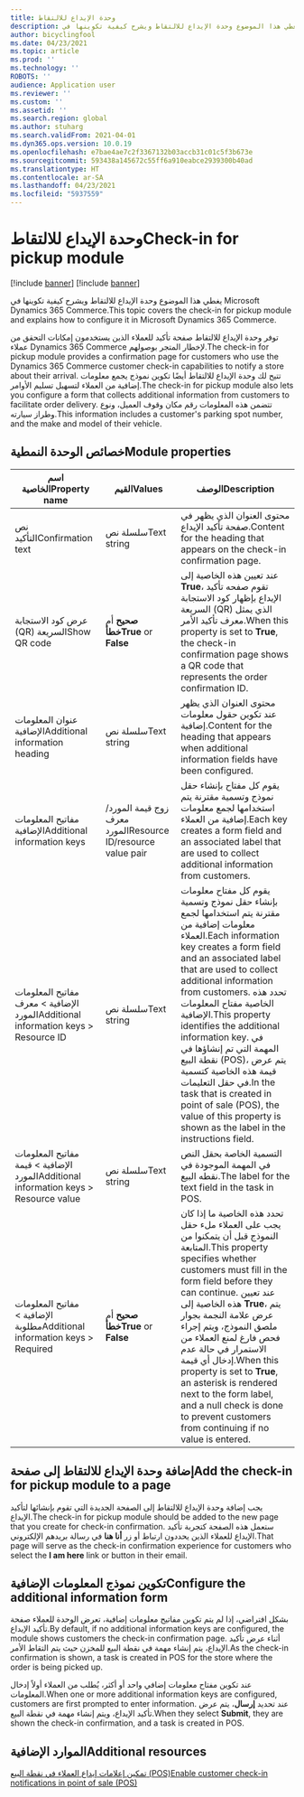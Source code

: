 ```yaml
---
title: وحدة الإيداع للالتقاط
description: يغطي هذا الموضوع وحدة الإيداع للالتقاط ويشرح كيفية تكوينها في Microsoft Dynamics 365 Commerce.
author: bicyclingfool
ms.date: 04/23/2021
ms.topic: article
ms.prod: ''
ms.technology: ''
ROBOTS: ''
audience: Application user
ms.reviewer: ''
ms.custom: ''
ms.assetid: ''
ms.search.region: global
ms.author: stuharg
ms.search.validFrom: 2021-04-01
ms.dyn365.ops.version: 10.0.19
ms.openlocfilehash: e7bae4ae7c2f3367132b03accb31c01c5f3b673e
ms.sourcegitcommit: 593438a145672c55ff6a910eabce2939300b40ad
ms.translationtype: HT
ms.contentlocale: ar-SA
ms.lasthandoff: 04/23/2021
ms.locfileid: "5937559"
---
```

# <a name="check-in-for-pickup-module"></a><span data-ttu-id="6eb30-103">وحدة الإيداع للالتقاط</span><span class="sxs-lookup"><span data-stu-id="6eb30-103">Check-in for pickup module</span></span>

[!include [banner](includes/banner.md)]
[!include [banner](includes/preview-banner.md)]

<span data-ttu-id="6eb30-104">يغطي هذا الموضوع وحدة الإيداع للالتقاط ويشرح كيفية تكوينها في Microsoft Dynamics 365 Commerce.</span><span class="sxs-lookup"><span data-stu-id="6eb30-104">This topic covers the check-in for pickup module and explains how to configure it in Microsoft Dynamics 365 Commerce.</span></span>

<span data-ttu-id="6eb30-105">توفر وحدة الإيداع للالتقاط صفحة تأكيد للعملاء الذين يستخدمون إمكانات التحقق من عملاء Dynamics 365 Commerce لإخطار المتجر بوصولهم.</span><span class="sxs-lookup"><span data-stu-id="6eb30-105">The check-in for pickup module provides a confirmation page for customers who use the Dynamics 365 Commerce customer check-in capabilities to notify a store about their arrival.</span></span> <span data-ttu-id="6eb30-106">تتيح لك وحدة الإيداع للالتقاط أيضًا تكوين نموذج يجمع معلومات إضافية من العملاء لتسهيل تسليم الأوامر.</span><span class="sxs-lookup"><span data-stu-id="6eb30-106">The check-in for pickup module also lets you configure a form that collects additional information from customers to facilitate order delivery.</span></span> <span data-ttu-id="6eb30-107">تتضمن هذه المعلومات رقم مكان وقوف العميل، ونوع وطراز سيارته.</span><span class="sxs-lookup"><span data-stu-id="6eb30-107">This information includes a customer's parking spot number, and the make and model of their vehicle.</span></span> 

## <a name="module-properties"></a><span data-ttu-id="6eb30-108">خصائص الوحدة النمطية</span><span class="sxs-lookup"><span data-stu-id="6eb30-108">Module properties</span></span>

| <span data-ttu-id="6eb30-109">اسم الخاصية</span><span class="sxs-lookup"><span data-stu-id="6eb30-109">Property name</span></span> | <span data-ttu-id="6eb30-110">القيم</span><span class="sxs-lookup"><span data-stu-id="6eb30-110">Values</span></span> | <span data-ttu-id="6eb30-111">الوصف</span><span class="sxs-lookup"><span data-stu-id="6eb30-111">Description</span></span> |
|---------------|--------|-------------|
| <span data-ttu-id="6eb30-112">نص التأكيد</span><span class="sxs-lookup"><span data-stu-id="6eb30-112">Confirmation text</span></span> | <span data-ttu-id="6eb30-113">سلسلة نص</span><span class="sxs-lookup"><span data-stu-id="6eb30-113">Text string</span></span> | <span data-ttu-id="6eb30-114">محتوى العنوان الذي يظهر في صفحة تأكيد الإيداع.</span><span class="sxs-lookup"><span data-stu-id="6eb30-114">Content for the heading that appears on the check-in confirmation page.</span></span> |
| <span data-ttu-id="6eb30-115">عرض ‏‫كود الاستجابة السريعة (QR)‬</span><span class="sxs-lookup"><span data-stu-id="6eb30-115">Show QR code</span></span> | <span data-ttu-id="6eb30-116">**صحيح** أم **خطأ**</span><span class="sxs-lookup"><span data-stu-id="6eb30-116">**True** or **False**</span></span> | <span data-ttu-id="6eb30-117">عند تعيين هذه الخاصية إلى **True**، تقوم صفحه تأكيد الإيداع بإظهار كود الاستجابة السريعة (QR) الذي يمثل معرف تأكيد الأمر.</span><span class="sxs-lookup"><span data-stu-id="6eb30-117">When this property is set to **True**, the check-in confirmation page shows a QR code that represents the order confirmation ID.</span></span> |
| <span data-ttu-id="6eb30-118">عنوان المعلومات الإضافية</span><span class="sxs-lookup"><span data-stu-id="6eb30-118">Additional information heading</span></span> | <span data-ttu-id="6eb30-119">سلسلة نص</span><span class="sxs-lookup"><span data-stu-id="6eb30-119">Text string</span></span> | <span data-ttu-id="6eb30-120">محتوى العنوان الذي يظهر عند تكوين حقول معلومات إضافية.</span><span class="sxs-lookup"><span data-stu-id="6eb30-120">Content for the heading that appears when additional information fields have been configured.</span></span> |
| <span data-ttu-id="6eb30-121">مفاتيح المعلومات الإضافية</span><span class="sxs-lookup"><span data-stu-id="6eb30-121">Additional information keys</span></span> | <span data-ttu-id="6eb30-122">زوج قيمة المورد/معرف المورد</span><span class="sxs-lookup"><span data-stu-id="6eb30-122">Resource ID/resource value pair</span></span> | <span data-ttu-id="6eb30-123">يقوم كل مفتاح بإنشاء حقل نموذج وتسمية مقترنة يتم استخدامها لجمع معلومات إضافية من العملاء.</span><span class="sxs-lookup"><span data-stu-id="6eb30-123">Each key creates a form field and an associated label that are used to collect additional information from customers.</span></span> |
| <span data-ttu-id="6eb30-124">مفاتيح المعلومات الإضافية \> معرف المورد</span><span class="sxs-lookup"><span data-stu-id="6eb30-124">Additional information keys \> Resource ID</span></span> | <span data-ttu-id="6eb30-125">سلسلة نص</span><span class="sxs-lookup"><span data-stu-id="6eb30-125">Text string</span></span> | <span data-ttu-id="6eb30-126">يقوم كل مفتاح معلومات بإنشاء حقل نموذج وتسمية مقترنة يتم استخدامها لجمع معلومات إضافية من العملاء.</span><span class="sxs-lookup"><span data-stu-id="6eb30-126">Each information key creates a form field and an associated label that are used to collect additional information from customers.</span></span> <span data-ttu-id="6eb30-127">تحدد هذه الخاصية مفتاح المعلومات الإضافية.</span><span class="sxs-lookup"><span data-stu-id="6eb30-127">This property identifies the additional information key.</span></span> <span data-ttu-id="6eb30-128">في المهمة التي تم إنشاؤها في نقطة البيع (POS)، يتم عرض قيمة هذه الخاصية كتسمية في حقل التعليمات.</span><span class="sxs-lookup"><span data-stu-id="6eb30-128">In the task that is created in point of sale (POS), the value of this property is shown as the label in the instructions field.</span></span> |
| <span data-ttu-id="6eb30-129">مفاتيح المعلومات الإضافية \> قيمة المورد</span><span class="sxs-lookup"><span data-stu-id="6eb30-129">Additional information keys \> Resource value</span></span> | <span data-ttu-id="6eb30-130">سلسلة نص</span><span class="sxs-lookup"><span data-stu-id="6eb30-130">Text string</span></span> | <span data-ttu-id="6eb30-131">التسمية الخاصة بحقل النص في المهمة الموجودة في نقطه البيع.</span><span class="sxs-lookup"><span data-stu-id="6eb30-131">The label for the text field in the task in POS.</span></span> |
| <span data-ttu-id="6eb30-132">مفاتيح المعلومات الإضافية \> مطلوبة</span><span class="sxs-lookup"><span data-stu-id="6eb30-132">Additional information keys \> Required</span></span> | <span data-ttu-id="6eb30-133">**صحيح** أم **خطأ**</span><span class="sxs-lookup"><span data-stu-id="6eb30-133">**True** or **False**</span></span> | <span data-ttu-id="6eb30-134">تحدد هذه الخاصية ما إذا كان يجب على العملاء ملء حقل النموذج قبل أن يتمكنوا من المتابعة.</span><span class="sxs-lookup"><span data-stu-id="6eb30-134">This property specifies whether customers must fill in the form field before they can continue.</span></span> <span data-ttu-id="6eb30-135">عند تعيين هذه الخاصية إلى **True**، يتم عرض علامة النجمة بجوار ملصق النموذج، ويتم إجراء فحص فارغ لمنع العملاء من الاستمرار في حالة عدم إدخال أي قيمة.</span><span class="sxs-lookup"><span data-stu-id="6eb30-135">When this property is set to **True**, an asterisk is rendered next to the form label, and a null check is done to prevent customers from continuing if no value is entered.</span></span> |

## <a name="add-the-check-in-for-pickup-module-to-a-page"></a><span data-ttu-id="6eb30-136">إضافة وحدة الإيداع للالتقاط إلى صفحة</span><span class="sxs-lookup"><span data-stu-id="6eb30-136">Add the check-in for pickup module to a page</span></span>

<span data-ttu-id="6eb30-137">يجب إضافة وحدة الإيداع للالتقاط إلى الصفحة الجديدة التي تقوم بإنشائها لتأكيد الإيداع.</span><span class="sxs-lookup"><span data-stu-id="6eb30-137">The check-in for pickup module should be added to the new page that you create for check-in confirmation.</span></span> <span data-ttu-id="6eb30-138">ستعمل هذه الصفحة كتجربة تأكيد الإيداع للعملاء الذين يحددون ارتباط أو زر **أنا هنا** في رسالة بريدهم الإلكتروني.</span><span class="sxs-lookup"><span data-stu-id="6eb30-138">That page will serve as the check-in confirmation experience for customers who select the **I am here** link or button in their email.</span></span> 

## <a name="configure-the-additional-information-form"></a><span data-ttu-id="6eb30-139">تكوين نموذج المعلومات الإضافية</span><span class="sxs-lookup"><span data-stu-id="6eb30-139">Configure the additional information form</span></span>

<span data-ttu-id="6eb30-140">بشكل افتراضي، إذا لم يتم تكوين مفاتيح معلومات إضافية، تعرض الوحدة للعملاء صفحة تأكيد الإيداع.</span><span class="sxs-lookup"><span data-stu-id="6eb30-140">By default, if no additional information keys are configured, the module shows customers the check-in confirmation page.</span></span> <span data-ttu-id="6eb30-141">أثناء عرض تأكيد الإيداع، يتم إنشاء مهمة في نقطة البيع للمخزن حيث يتم التقاط الأمر.</span><span class="sxs-lookup"><span data-stu-id="6eb30-141">As the check-in confirmation is shown, a task is created in POS for the store where the order is being picked up.</span></span>

<span data-ttu-id="6eb30-142">عند تكوين مفتاح معلومات إضافي واحد أو أكثر، يُطلب من العملاء أولاً إدخال المعلومات.</span><span class="sxs-lookup"><span data-stu-id="6eb30-142">When one or more additional information keys are configured, customers are first prompted to enter information.</span></span> <span data-ttu-id="6eb30-143">عند تحديد **إرسال**، يتم عرض تأكيد الإيداع، ويتم إنشاء مهمة في نقطة البيع.</span><span class="sxs-lookup"><span data-stu-id="6eb30-143">When they select **Submit**, they are shown the check-in confirmation, and a task is created in POS.</span></span> 

## <a name="additional-resources"></a><span data-ttu-id="6eb30-144">الموارد الإضافية</span><span class="sxs-lookup"><span data-stu-id="6eb30-144">Additional resources</span></span>

[<span data-ttu-id="6eb30-145">تمكين إعلامات إيداع العملاء في نقطة البيع (POS)</span><span class="sxs-lookup"><span data-stu-id="6eb30-145">Enable customer check-in notifications in point of sale (POS)</span></span>](enable-customer-check-in.md)
